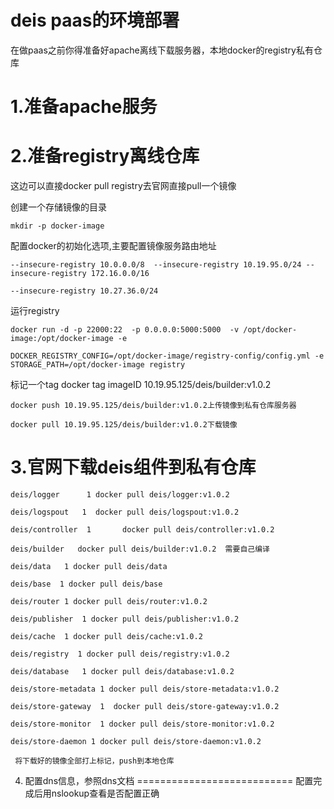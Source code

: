 deis paas的环境部署
==================

在做paas之前你得准备好apache离线下载服务器，本地docker的registry私有仓库

1.准备apache服务
===============

2.准备registry离线仓库
=====================

  这边可以直接docker pull registry去官网直接pull一个镜像

  创建一个存储镜像的目录
  
    mkdir -p docker-image

  配置docker的初始化选项,主要配置镜像服务路由地址
  
    --insecure-registry 10.0.0.0/8  --insecure-registry 10.19.95.0/24 --insecure-registry 172.16.0.0/16  
  
    --insecure-registry 10.27.36.0/24
  
  运行registry

    docker run -d -p 22000:22  -p 0.0.0.0:5000:5000  -v /opt/docker-image:/opt/docker-image -e    
  
    DOCKER_REGISTRY_CONFIG=/opt/docker-image/registry-config/config.yml -e STORAGE_PATH=/opt/docker-image registry
 
  标记一个tag
    docker tag imageID 10.19.95.125/deis/builder:v1.0.2
  
    docker push 10.19.95.125/deis/builder:v1.0.2上传镜像到私有仓库服务器
  
    docker pull 10.19.95.125/deis/builder:v1.0.2下载镜像

3.官网下载deis组件到私有仓库
===============================

    deis/logger      1 docker pull deis/logger:v1.0.2

    deis/logspout   1  docker pull deis/logspout:v1.0.2

    deis/controller  1       docker pull deis/controller:v1.0.2

    deis/builder   docker pull deis/builder:v1.0.2  需要自己编译

    deis/data   1 docker pull deis/data

    deis/base  1 docker pull deis/base

    deis/router 1 docker pull deis/router:v1.0.2

    deis/publisher  1 docker pull deis/publisher:v1.0.2

    deis/cache  1 docker pull deis/cache:v1.0.2

    deis/registry  1 docker pull deis/registry:v1.0.2

    deis/database   1 docker pull deis/database:v1.0.2

    deis/store-metadata 1 docker pull deis/store-metadata:v1.0.2

    deis/store-gateway  1  docker pull deis/store-gateway:v1.0.2  

    deis/store-monitor  1 docker pull deis/store-monitor:v1.0.2  

    deis/store-daemon 1 docker pull deis/store-daemon:v1.0.2  
    
     将下载好的镜像全部打上标记，push到本地仓库
  
4. 配置dns信息，参照dns文档
===========================
配置完成后用nslookup查看是否配置正确




